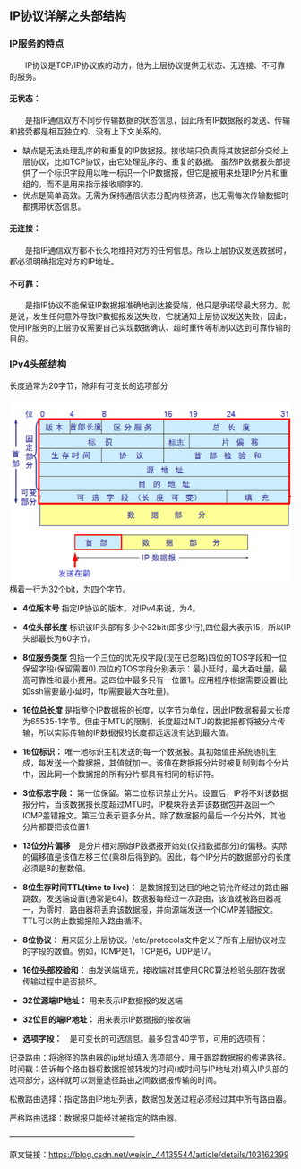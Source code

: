
## IP协议详解之头部结构


### IP服务的特点
  IP协议是TCP/IP协议族的动力，他为上层协议提供无状态、无连接、不可靠的服务。
#### 无状态：
  是指IP通信双方不同步传输数据的状态信息，因此所有IP数据报的发送、传输和接受都是相互独立的、没有上下文关系的。
+ 缺点是无法处理乱序的和重复的IP数据报。接收端只负责将其数据部分交给上层协议，比如TCP协议，由它处理乱序的、重复的数据。
虽然IP数据报头部提供了一个标识字段用以唯一标识一个IP数据报，但它是被用来处理IP分片和重组的，而不是用来指示接收顺序的。
+ 优点是简单高效。无需为保持通信状态分配内核资源，也无需每次传输数据时都携带状态信息。
#### 无连接：
  是指IP通信双方都不长久地维持对方的任何信息。所以上层协议发送数据时，都必须明确指定对方的IP地址。
#### 不可靠：
  是指IP协议不能保证IP数据报准确地到达接受端，他只是承诺尽最大努力。就是说，发生任何意外导致IP数据报发送失败，它就通知上层协议发送失败，因此，使用IP服务的上层协议需要自己实现数据确认、超时重传等机制以达到可靠传输的目的。


### IPv4头部结构
长度通常为20字节，除非有可变长的选项部分

![avatar](ip.jpg)
横着一行为32个bit，为四个字节。

+ **4位版本号** 指定IP协议的版本。对IPv4来说，为4。

+ **4位头部长度** 标识该IP头部有多少个32bit(即多少行),四位最大表示15，所以IP头部最长为60字节。

+ **8位服务类型** 包括一个三位的优先权字段(现在已忽略)四位的TOS字段和一位保留字段(保留需置0).四位的TOS字段分别表示：最小延时，最大吞吐量，最高可靠性和最小费用。这四位中最多只有一位置1。应用程序根据需要设置(比如ssh需要最小延时，ftp需要最大吞吐量)。

+ **16位总长度** 是指整个IP数据报的长度，以字节为单位，因此IP数据报最大长度为65535-1字节。但由于MTU的限制，长度超过MTU的数据报都将被分片传输，所以实际传输的IP数据报的长度都远远没有达到最大值。

+ **16位标识：** 唯一地标识主机发送的每一个数据报。其初始值由系统随机生成，每发送一个数据报，其值就加一。该值在数据报分片时被复制到每个分片中，因此同一个数据报的所有分片都具有相同的标识符。

+ **3位标志字段：** 第一位保留。第二位标识禁止分片。设置后，IP将不对该数据报分片，当该数据报长度超过MTU时，IP模块将丢弃该数据包并返回一个ICMP差错报文。第三位表示更多分片。除了数据报的最后一个分片外，其他分片都要把该位置1.

+ **13位分片偏移** 是分片相对原始IP数据报开始处(仅指数据部分)的偏移。实际的偏移值是该值左移三位(乘8)后得到的。因此，每个IP分片的数据部分的长度必须是8的整数倍。

+ **8位生存时间TTL(time to live)：** 是数据报到达目的地之前允许经过的路由器跳数。发送端设置(通常是64)。数据报每经过一次路由，该值就被路由器减一，为零时，路由器将丢弃该数据报，并向源端发送一个ICMP差错报文。TTL可以防止数据报陷入路由循环。

+ **8位协议：** 用来区分上层协议。/etc/protocols文件定义了所有上层协议对应的字段的数值。例如，ICMP是1，TCP是6，UDP是17。

+ **16位头部校验和：** 由发送端填充，接收端对其使用CRC算法检验头部在数据传输过程中是否损坏。

+ **32位源端IP地址：** 用来表示IP数据报的发送端

+ **32位目的端IP地址：** 用来表示IP数据报的接收端

+ **选项字段：** 是可变长的可选信息。最多包含40字节，可用的选项有：

记录路由：将途径的路由器的ip地址填入选项部分，用于跟踪数据报的传递路径。时间戳：告诉每个路由器将数据报被转发的时间(或时间与IP地址对)填入IP头部的选项部分，这样就可以测量途径路由之间数据报传输的时间。

松散路由选择：指定路由IP地址列表，数据包发送过程必须经过其中所有路由器。

严格路由选择：数据报只能经过被指定的路由器。


————————————————

原文链接：https://blog.csdn.net/weixin_44135544/article/details/103162399